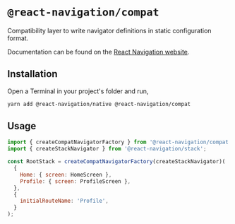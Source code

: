 # `@react-navigation/compat`

Compatibility layer to write navigator definitions in static configuration format.

Documentation can be found on the [React Navigation website](https://reactnavigation.org/docs/en/next/compatibility.html).

## Installation

Open a Terminal in your project's folder and run,

```sh
yarn add @react-navigation/native @react-navigation/compat
```

## Usage

```js
import { createCompatNavigatorFactory } from '@react-navigation/compat';
import { createStackNavigator } from '@react-navigation/stack';

const RootStack = createCompatNavigatorFactory(createStackNavigator)(
  {
    Home: { screen: HomeScreen },
    Profile: { screen: ProfileScreen },
  },
  {
    initialRouteName: 'Profile',
  }
);
```
